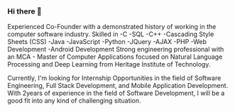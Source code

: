 ### Hi there 👋

<!--
**akashmodak97/akashmodak97** is a ✨ _special_ ✨ repository because its `README.md` (this file) appears on your GitHub profile.

Here are some ideas to get you started:

- 🔭 I’m currently working on ...
- 🌱 I’m currently learning ...
- 👯 I’m looking to collaborate on ...
- 🤔 I’m looking for help with ...
- 💬 Ask me about ...
- 📫 How to reach me: ...
- 😄 Pronouns: ...
- ⚡ Fun fact: ...
-->
Experienced Co-Founder with a demonstrated history of working in the computer software industry. Skilled in 
-C
-SQL
-C++
-Cascading Style Sheets (CSS)
-Java
-JavaScript
-Python
-JQuery
-AJAX
-PHP
-Web Development
-Android Development
Strong engineering professional with an MCA - Master of Computer Applications focused on Natural Language Processing and Deep Learning from Heritage Institute of Technology. 

Currently, I'm looking for Internship Opportunities in the field of Software Engineering, Full Stack Development, and Mobile Application Development. With 2years of experience in the field of Software Development, I will be a good fit into any kind of challenging situation. 

